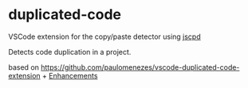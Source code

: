 # duplicated-code

VSCode extension for the copy/paste detector using [jscpd](https://github.com/kucherenko/jscpd)

Detects code duplication in a project.

based on https://github.com/paulomenezes/vscode-duplicated-code-extension + [Enhancements](./CHANGELOG.md)
